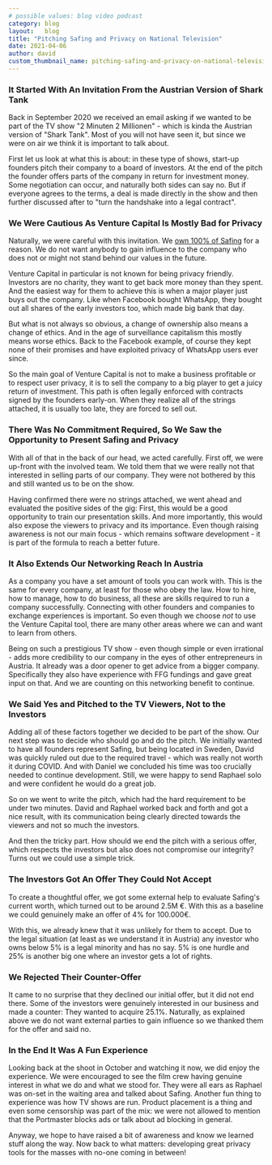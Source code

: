 ```yaml
---
# possible values: blog video podcast
category: blog
layout:   blog
title: "Pitching Safing and Privacy on National Television"
date: 2021-04-06
author: david
custom_thumbnail_name: pitching-safing-and-privacy-on-national-television
---
```


### It Started With An Invitation From the Austrian Version of Shark Tank

Back in September 2020 we received an email asking if we wanted to be part of the TV show "2 Minuten 2 Millionen" - which is kinda the Austrian version of "Shark Tank". Most of you will not have seen it, but since we were on air we think it is important to talk about.

First let us look at what this is about: in these type of shows, start-up founders pitch their company to a board of investors. At the end of the pitch the founder offers parts of the company in return for investment money. Some negotiation can occur, and naturally both sides can say no. But if everyone agrees to the terms, a deal is made directly in the show and then further discussed after to "turn the handshake into a legal contract".

### We Were Cautious As Venture Capital Is Mostly Bad for Privacy

Naturally, we were careful with this invitation. We [own 100% of Safing](/ownership/) for a reason. We do not want anybody to gain influence to the company who does not or might not stand behind our values in the future.

Venture Capital in particular is not known for being privacy friendly. Investors are no charity, they want to get back more money than they spent. And the easiest way for them to achieve this is when a major player just buys out the company. Like when Facebook bought WhatsApp, they bought out all shares of the early investors too, which made big bank that day.

But what is not always so obvious, a change of ownership also means a change of ethics. And in the age of surveillance capitalism this mostly means worse ethics. Back to the Facebook example, of course they kept none of their promises and have exploited privacy of WhatsApp users ever since.

So the main goal of Venture Capital is not to make a business profitable or to respect user privacy, it is to sell the company to a big player to get a juicy return of investment. This path is often legally enforced with contracts signed by the founders early-on. When they realize all of the strings attached, it is usually too late, they are forced to sell out.

### There Was No Commitment Required, So We Saw the Opportunity to Present Safing and Privacy

With all of that in the back of our head, we acted carefully. First off, we were up-front with the involved team. We told them that we were really not that interested in selling parts of our company. They were not bothered by this and still wanted us to be on the show.

Having confirmed there were no strings attached, we went ahead and evaluated the positive sides of the gig: First, this would be a good opportunity to train our presentation skills. And more importantly, this would also expose the viewers to privacy and its importance. Even though raising awareness is not our main focus - which remains software development - it is part of the formula to reach a better future.

### It Also Extends Our Networking Reach In Austria

As a company you have a set amount of tools you can work with. This is the same for every company, at least for those who obey the law. How to hire, how to manage, how to do business, all these are skills required to run a company successfully. Connecting with other founders and companies to exchange experiences is important. So even though we choose _not_ to use the Venture Capital tool, there are many other areas where we can and want to learn from others.

Being on such a prestigious TV show - even though simple or even irrational - adds more credibility to our company in the eyes of other entrepreneurs in Austria. It already was a door opener to get advice from a bigger company. Specifically they also have experience with FFG fundings and gave great input on that. And we are counting on this networking benefit to continue.

### We Said Yes and Pitched to the TV Viewers, Not to the Investors

Adding all of these factors together we decided to be part of the show. Our next step was to decide who should go and do the pitch. We initially wanted to have all founders represent Safing, but being located in Sweden, David was quickly ruled out due to the required travel - which was really not worth it during COVID. And with Daniel we concluded his time was too crucially needed to continue development. Still, we were happy to send Raphael solo and were confident he would do a great job.

So on we went to write the pitch, which had the hard requirement to be under two minutes. David and Raphael worked back and forth and got a nice result, with its communication being clearly directed towards the viewers and not so much the investors.

And then the tricky part. How should we end the pitch with a serious offer, which respects the investors but also does not compromise our integrity? Turns out we could use a simple trick.

### The Investors Got An Offer They Could Not Accept

To create a thoughtful offer, we got some external help to evaluate Safing's current worth, which turned out to be around 2.5M €. With this as a baseline we could genuinely make an offer of 4% for 100.000€.

With this, we already knew that it was unlikely for them to accept. Due to the legal situation (at least as we understand it in Austria) any investor who owns below 5% is a legal minority and has no say. 5% is one hurdle and 25% is another big one where an investor gets a lot of rights.

### We Rejected Their Counter-Offer

It came to no surprise that they declined our initial offer, but it did not end there. Some of the investors were genuinely interested in our business and made a counter: They wanted to acquire 25.1%. Naturally, as explained above we do not want external parties to gain influence so we thanked them for the offer and said no.

### In the End It Was A Fun Experience

Looking back at the shoot in October and watching it now, we did enjoy the experience. We were encouraged to see the film crew having genuine interest in what we do and what we stood for. They were all ears as Raphael was on-set in the waiting area and talked about Safing. Another fun thing to experience was how TV shows are run. Product placement is a thing and even some censorship was part of the mix: we were not allowed to mention that the Portmaster blocks ads or talk about ad blocking in general.

Anyway, we hope to have raised a bit of awareness and know we learned stuff along the way. Now back to what matters: developing great privacy tools for the masses with no-one coming in between!
